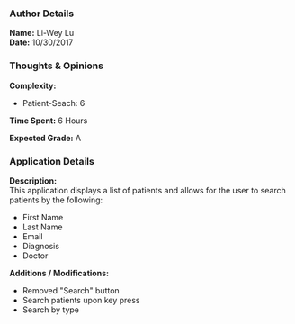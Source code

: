 ### Author Details
**Name:** Li-Wey Lu  
**Date:** 10/30/2017

### Thoughts & Opinions
**Complexity:**
* Patient-Seach: 6

**Time Spent:** 6 Hours

**Expected Grade:** A

### Application Details
**Description:**  
This application displays a list of patients and allows for the user to search patients by the following:

* First Name
* Last Name
* Email
* Diagnosis
* Doctor

**Additions / Modifications:**
* Removed "Search" button
* Search patients upon key press
* Search by type